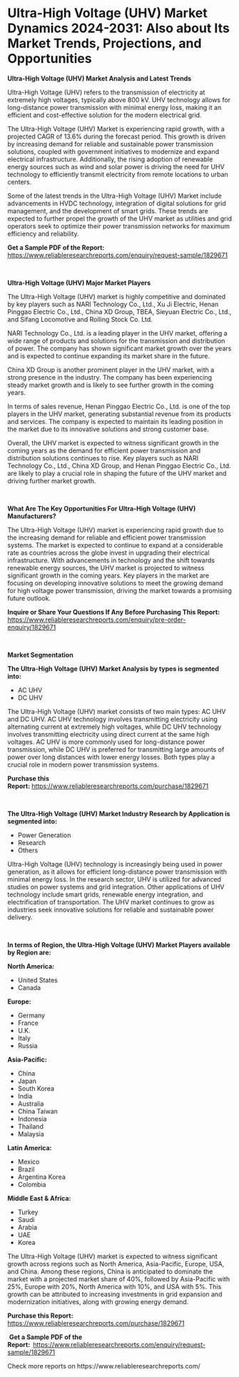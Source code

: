<p><h1>Ultra-High Voltage (UHV) Market Dynamics 2024-2031: Also about Its Market Trends, Projections, and Opportunities</h1></p><p><strong>Ultra-High Voltage (UHV) Market Analysis and Latest Trends</strong></p>
<p><p>Ultra-High Voltage (UHV) refers to the transmission of electricity at extremely high voltages, typically above 800 kV. UHV technology allows for long-distance power transmission with minimal energy loss, making it an efficient and cost-effective solution for the modern electrical grid.</p><p>The Ultra-High Voltage (UHV) Market is experiencing rapid growth, with a projected CAGR of 13.6% during the forecast period. This growth is driven by increasing demand for reliable and sustainable power transmission solutions, coupled with government initiatives to modernize and expand electrical infrastructure. Additionally, the rising adoption of renewable energy sources such as wind and solar power is driving the need for UHV technology to efficiently transmit electricity from remote locations to urban centers.</p><p>Some of the latest trends in the Ultra-High Voltage (UHV) Market include advancements in HVDC technology, integration of digital solutions for grid management, and the development of smart grids. These trends are expected to further propel the growth of the UHV market as utilities and grid operators seek to optimize their power transmission networks for maximum efficiency and reliability.</p></p>
<p><strong>Get a Sample PDF of the Report:&nbsp;</strong> <a href="https://www.reliableresearchreports.com/enquiry/request-sample/1829671">https://www.reliableresearchreports.com/enquiry/request-sample/1829671</a></p>
<p>&nbsp;</p>
<p><strong>Ultra-High Voltage (UHV) Major Market Players</strong></p>
<p><p>The Ultra-High Voltage (UHV) market is highly competitive and dominated by key players such as NARI Technology Co., Ltd., Xu Ji Electric, Henan Pinggao Electric Co., Ltd., China XD Group, TBEA, Sieyuan Electric Co., Ltd., and Sifang Locomotive and Rolling Stock Co. Ltd.</p><p>NARI Technology Co., Ltd. is a leading player in the UHV market, offering a wide range of products and solutions for the transmission and distribution of power. The company has shown significant market growth over the years and is expected to continue expanding its market share in the future.</p><p>China XD Group is another prominent player in the UHV market, with a strong presence in the industry. The company has been experiencing steady market growth and is likely to see further growth in the coming years.</p><p>In terms of sales revenue, Henan Pinggao Electric Co., Ltd. is one of the top players in the UHV market, generating substantial revenue from its products and services. The company is expected to maintain its leading position in the market due to its innovative solutions and strong customer base.</p><p>Overall, the UHV market is expected to witness significant growth in the coming years as the demand for efficient power transmission and distribution solutions continues to rise. Key players such as NARI Technology Co., Ltd., China XD Group, and Henan Pinggao Electric Co., Ltd. are likely to play a crucial role in shaping the future of the UHV market and driving further market growth.</p></p>
<p>&nbsp;</p>
<p><strong>What Are The Key Opportunities For Ultra-High Voltage (UHV) Manufacturers?</strong></p>
<p><p>The Ultra-High Voltage (UHV) market is experiencing rapid growth due to the increasing demand for reliable and efficient power transmission systems. The market is expected to continue to expand at a considerable rate as countries across the globe invest in upgrading their electrical infrastructure. With advancements in technology and the shift towards renewable energy sources, the UHV market is projected to witness significant growth in the coming years. Key players in the market are focusing on developing innovative solutions to meet the growing demand for high voltage power transmission, driving the market towards a promising future outlook.</p></p>
<p><strong>Inquire or Share Your Questions If Any Before Purchasing This Report:</strong> <a href="https://www.reliableresearchreports.com/enquiry/pre-order-enquiry/1829671">https://www.reliableresearchreports.com/enquiry/pre-order-enquiry/1829671</a></p>
<p>&nbsp;</p>
<p><strong>Market Segmentation</strong></p>
<p><strong>The Ultra-High Voltage (UHV) Market Analysis by types is segmented into:</strong></p>
<p><ul><li>AC UHV</li><li>DC UHV</li></ul></p>
<p><p>The Ultra-High Voltage (UHV) market consists of two main types: AC UHV and DC UHV. AC UHV technology involves transmitting electricity using alternating current at extremely high voltages, while DC UHV technology involves transmitting electricity using direct current at the same high voltages. AC UHV is more commonly used for long-distance power transmission, while DC UHV is preferred for transmitting large amounts of power over long distances with lower energy losses. Both types play a crucial role in modern power transmission systems.</p></p>
<p><strong>Purchase this Report:&nbsp;</strong><a href="https://www.reliableresearchreports.com/purchase/1829671">https://www.reliableresearchreports.com/purchase/1829671</a></p>
<p>&nbsp;</p>
<p><strong>The Ultra-High Voltage (UHV) Market Industry Research by Application is segmented into:</strong></p>
<p><ul><li>Power Generation</li><li>Research</li><li>Others</li></ul></p>
<p><p>Ultra-High Voltage (UHV) technology is increasingly being used in power generation, as it allows for efficient long-distance power transmission with minimal energy loss. In the research sector, UHV is utilized for advanced studies on power systems and grid integration. Other applications of UHV technology include smart grids, renewable energy integration, and electrification of transportation. The UHV market continues to grow as industries seek innovative solutions for reliable and sustainable power delivery.</p></p>
<p>&nbsp;</p>
<p><strong>In terms of Region, the Ultra-High Voltage (UHV) Market Players available by Region are:</strong></p>
<p>
    <p> <strong> North America: </strong>
        <ul>
            <li>United States</li>
            <li>Canada</li>
        </ul>
        </p> 
    <p> <strong> Europe: </strong>
        <ul>
            <li>Germany</li>
            <li>France</li>
            <li>U.K.</li>
            <li>Italy</li>
            <li>Russia</li>
        </ul>
        </p> 
    <p> <strong> Asia-Pacific: </strong>
        <ul>
            <li>China</li>
            <li>Japan</li>
            <li>South Korea</li>
            <li>India</li>
            <li>Australia</li>
            <li>China Taiwan</li>
            <li>Indonesia</li>
            <li>Thailand</li>
            <li>Malaysia</li>
        </ul>
        </p> 
    <p> <strong> Latin America: </strong>
        <ul>
            <li>Mexico</li>
            <li>Brazil</li>
            <li>Argentina Korea</li>
            <li>Colombia</li>
        </ul>
        </p> 
    <p> <strong> Middle East & Africa: </strong>
        <ul>
            <li>Turkey</li>
            <li>Saudi</li>
            <li>Arabia</li>
            <li>UAE</li>
            <li>Korea</li>
        </ul>
    </p>
    </p>
<p><p>The Ultra-High Voltage (UHV) market is expected to witness significant growth across regions such as North America, Asia-Pacific, Europe, USA, and China. Among these regions, China is anticipated to dominate the market with a projected market share of 40%, followed by Asia-Pacific with 25%, Europe with 20%, North America with 10%, and USA with 5%. This growth can be attributed to increasing investments in grid expansion and modernization initiatives, along with growing energy demand.</p></p>
<p><strong>Purchase this Report: </strong><a href="https://www.reliableresearchreports.com/purchase/1829671">https://www.reliableresearchreports.com/purchase/1829671</a></p>
<p>&nbsp;<strong>Get a Sample PDF of the Report:&nbsp;&nbsp;</strong><a href="https://www.reliableresearchreports.com/enquiry/request-sample/1829671">https://www.reliableresearchreports.com/enquiry/request-sample/1829671</a></p>
<p><strong></strong></p>
<p>Check more reports on https://www.reliableresearchreports.com/</p>
